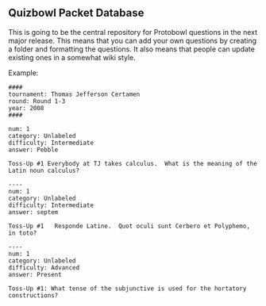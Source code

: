 Quizbowl Packet Database
----------

This is going to be the central repository for Protobowl questions in the next major release. This means that you can add your own questions by creating a folder and formatting the questions. It also means that people can update existing ones in a somewhat wiki style.


Example:

    ####
    tournament: Thomas Jefferson Certamen
    round: Round 1-3
    year: 2008
    ####
    
    num: 1
    category: Unlabeled
    difficulty: Intermediate
    answer: Pebble
    
    Toss-Up #1 Everybody at TJ takes calculus.  What is the meaning of the Latin noun calculus?
    
    ----
    num: 1
    category: Unlabeled
    difficulty: Intermediate
    answer: septem
    
    Toss-Up #1   Responde Latine.  Quot oculi sunt Cerbero et Polyphemo, in toto?
    
    ----
    num: 1
    category: Unlabeled
    difficulty: Advanced
    answer: Present
    
    Toss-Up #1: What tense of the subjunctive is used for the hortatory constructions?
